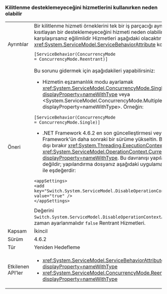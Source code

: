 ### <a name="deadlock-may-result-when-using-reentrant-services"></a>Kilitlenme desteklemeyeceğini hizmetlerini kullanırken neden olabilir

|   |   |
|---|---|
|Ayrıntılar|Bir kilitlenme hizmeti örneklerini tek bir iş parçacığı aynı anda yürütme kısıtlayan bir desteklemeyeceğini hizmeti neden olabilir. Bu sorunla karşılaşırsanız eğilimlidir Hizmetleri aşağıdaki olacaktır <xref:System.ServiceModel.ServiceBehaviorAttribute> kodlarında:<pre><code class="lang-csharp">[ServiceBehavior(ConcurrencyMode = ConcurrencyMode.Reentrant)]&#13;&#10;</code></pre>|
|Öneri|Bu sorunu gidermek için aşağıdakileri yapabilirsiniz:<ul><li>Hizmetin eşzamanlılık modu ayarlamak <xref:System.ServiceModel.ConcurrencyMode.Single?displayProperty=nameWithType> veya &lt;System.ServiceModel.ConcurrencyMode.Multiple?displayProperty=nameWithType&gt;. Örneğin:</li></ul><pre><code class="lang-csharp">[ServiceBehavior(ConcurrencyMode = ConcurrencyMode.Single)]&#13;&#10;</code></pre><ul><li>.NET Framework 4.6.2 en son güncelleştirmesi veya .NET Framework'ün daha sonraki bir sürüme yükseltin. Bu akışı devre dışı bırakır <xref:System.Threading.ExecutionContext> içinde <xref:System.ServiceModel.OperationContext.Current?displayProperty=nameWithType>. Bu davranışı yapılandırılabilir değildir; yapılandırma dosyanız aşağıdaki uygulama ayarı ekleme ile eşdeğerdir:</li></ul><pre><code class="lang-xml">&lt;appSettings&gt;&#13;&#10;&lt;add key=&quot;Switch.System.ServiceModel.DisableOperationContextAsyncFlow&quot; value=&quot;true&quot; /&gt;&#13;&#10;&lt;/appSettings&gt;&#13;&#10;</code></pre>Değerini <code>Switch.System.ServiceModel.DisableOperationContextAsyncFlow</code> hiçbir zaman ayarlanmalıdır <code>false</code> Rentrant Hizmetleri.|
|Kapsam|İkincil|
|Sürüm|4.6.2|
|Tür|Yeniden Hedefleme|
|Etkilenen API’ler|<ul><li><xref:System.ServiceModel.ServiceBehaviorAttribute?displayProperty=nameWithType></li><li><xref:System.ServiceModel.ConcurrencyMode.Reentrant?displayProperty=nameWithType></li></ul>|

